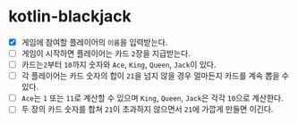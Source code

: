 # kotlin-blackjack
- [x] 게임에 참여할 플레이어의 `이름`을 입력받는다.
- [ ] 게임이 시작하면 플레이어는 카드 `2`장을 지급받는다.
- [ ] 카드는`2`부터 `10`까지 숫자와 `Ace`, `King`, `Queen`, `Jack`이 있다.
- [ ] 각 플레이어는 카드 숫자의 합이 `21`을 넘지 않을 경우 얼마든지 카드를 계속 뽑을 수 있다.
- [ ] `Ace`는 `1` 또는 `11`로 계산할 수 있으며 `King`, `Queen`, `Jack`은 각각 `10`으로 계산한다.
- [ ] 두 장의 카드 숫자를 합쳐 `21`이 초과하지 않으면서 `21`에 가깝게 만들면 이긴다.
